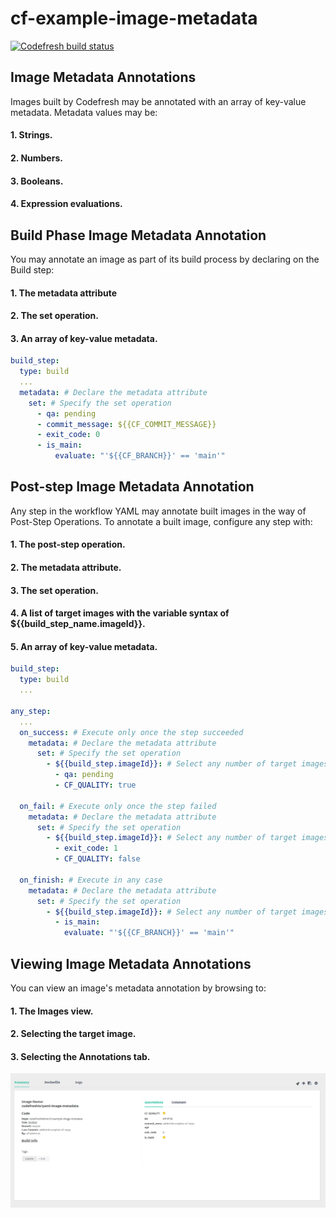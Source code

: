 # cf-example-image-metadata



[![Codefresh build status]( https://g.codefresh.io/api/badges/build?repoOwner=codefreshdemo&repoName=cf-example-image-metadata&branch=master&pipelineName=cf-example-image-metadata&accountName=nikolai&type=cf-1)]( https://g.codefresh.io/repositories/codefreshdemo/cf-example-image-metadata/builds?filter=trigger:build;branch:master;service:588070a7663ea90100aedb92~cf-example-image-metadata)

## Image Metadata Annotations
Images built by Codefresh may be annotated with an array of key-value metadata.
Metadata values may be:

#### 1. Strings.
#### 2. Numbers.
#### 3. Booleans.
#### 4. Expression evaluations.

## Build Phase Image Metadata Annotation
You may annotate an image as part of its build process by declaring on the Build step:

#### 1. The metadata attribute
#### 2. The set operation.
#### 3. An array of key-value metadata.

```yml
build_step:
  type: build
  ...
  metadata: # Declare the metadata attribute
    set: # Specify the set operation
      - qa: pending
      - commit_message: ${{CF_COMMIT_MESSAGE}}
      - exit_code: 0
      - is_main:
          evaluate: "'${{CF_BRANCH}}' == 'main'"
```

## Post-step Image Metadata Annotation
Any step in the workflow YAML may annotate built images in the way of Post-Step Operations.
To annotate a built image, configure any step with:

#### 1. The post-step operation.
#### 2. The metadata attribute.
#### 3. The set operation.
#### 4. A list of target images with the variable syntax of ${{build_step_name.imageId}}.
#### 5. An array of key-value metadata.

```yml
build_step:
  type: build
  ...

any_step:
  ...
  on_success: # Execute only once the step succeeded
    metadata: # Declare the metadata attribute
      set: # Specify the set operation
        - ${{build_step.imageId}}: # Select any number of target images
          - qa: pending
          - CF_QUALITY: true

  on_fail: # Execute only once the step failed
    metadata: # Declare the metadata attribute
      set: # Specify the set operation
        - ${{build_step.imageId}}: # Select any number of target images
          - exit_code: 1
          - CF_QUALITY: false

  on_finish: # Execute in any case
    metadata: # Declare the metadata attribute
      set: # Specify the set operation
        - ${{build_step.imageId}}: # Select any number of target images
          - is_main:
            evaluate: "'${{CF_BRANCH}}' == 'main'"
```

## Viewing Image Metadata Annotations
You can view an image's metadata annotation by browsing to:
#### 1. The Images view.
#### 2. Selecting the target image.
#### 3. Selecting the Annotations tab.

![codefresh](./images/codefresh_image_annotations.png)